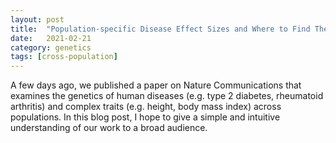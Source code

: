 ```yaml
---
layout: post
title:  "Population-specific Disease Effect Sizes and Where to Find Them"
date:   2021-02-21
category: genetics
tags: [cross-population]
---
```


A few days ago, we published a paper on Nature Communications that examines
the genetics of human diseases (e.g. type 2 diabetes, rheumatoid arthritis)
and complex traits (e.g. height, body mass index) across populations. In this
blog post, I hope to give a simple and intuitive understanding of our work
to a broad audience.

